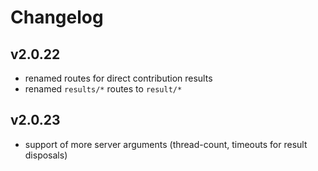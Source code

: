 # Changelog

## v2.0.22

* renamed routes for direct contribution results
* renamed `results/*` routes to `result/*`

## v2.0.23

* support of more server arguments (thread-count, timeouts for result disposals)
